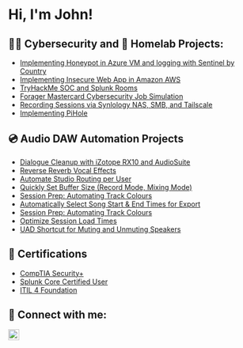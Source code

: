 <h1>Hi, I'm John!</h1>

<h2>👨‍💻 Cybersecurity and 🛜 Homelab Projects:</h2>

  - [Implementing Honeypot in Azure VM and logging with Sentinel by Country](https://github.com/johnalvarogarcia/adp)
  - [Implementing Insecure Web App in Amazon AWS](https://github.com/johnalvarogarcia/juiceshop/tree/main)
  - [TryHackMe SOC and Splunk Rooms](https://github.com/johnalvarogarcia/tryhackme/tree/main)
  - [Forager Mastercard Cybersecurity Job Simulation](https://github.com/johnalvarogarcia/mastercard)
  - [Recording Sessions via Synlology NAS, SMB, and Tailscale](https://github.com/johnalvarogarcia/smb)
  - [Implementing PiHole](https://github.com/johnalvarogarcia/pihole)

<h2>💿 Audio DAW Automation Projects</h2>

- [Dialogue Cleanup with iZotope RX10 and AudioSuite](https://www.youtube.com/watch?v=a83ASGn_V_s)
- [Reverse Reverb Vocal Effects](https://www.youtube.com/watch?v=uHy3oM7NnoU)
- [Automate Studio Routing per User](https://www.youtube.com/watch?v=uHy3oM7NnoU)
- [Quickly Set Buffer Size (Record Mode, Mixing Mode)](https://www.youtube.com/watch?v=uHy3oM7NnoU)
- [Session Prep: Automating Track Colours](https://www.youtube.com/watch?v=uHy3oM7NnoU)
- [Automatically Select Song Start & End Times for Export](https://www.youtube.com/watch?v=uHy3oM7NnoU)
- [Session Prep: Automating Track Colours](https://www.youtube.com/watch?v=uHy3oM7NnoU)
- [Optimize Session Load Times](https://www.youtube.com/watch?v=uHy3oM7NnoU)
- [UAD Shortcut for Muting and Unmuting Speakers](https://www.youtube.com/watch?v=uHy3oM7NnoU)


<h2>📑 Certifications</h2>

- [CompTIA Security+](https://www.comptia.org/certifications/security)
- [Splunk Core Certified User](https://www.splunk.com/en_us/training/certification-track/splunk-core-certified-user.html)
- [ITIL 4 Foundation](https://www.axelos.com/certifications/itil-service-management/itil-4-foundation/)


<h2> 🤳 Connect with me:</h2>

[<img align="left" alt="Johngarciaaudio | Instagram" width="22px" src="https://cdn.jsdelivr.net/npm/simple-icons@v3/icons/instagram.svg" />][instagram]


[instagram]: https://www.instagram.com/johnalvarogarcia/
